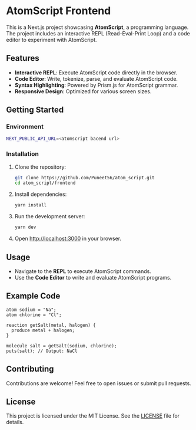 # AtomScript Frontend

This is a Next.js project showcasing **AtomScript**, a programming language. The project includes an interactive REPL (Read-Eval-Print Loop) and a code editor to experiment with AtomScript.

## Features

- **Interactive REPL**: Execute AtomScript code directly in the browser.
- **Code Editor**: Write, tokenize, parse, and evaluate AtomScript code.
- **Syntax Highlighting**: Powered by Prism.js for AtomScript grammar.
- **Responsive Design**: Optimized for various screen sizes.

## Getting Started

### Environment

```bash
NEXT_PUBLIC_API_URL=<atomscript bacend url>
```

### Installation

1. Clone the repository:
   ```bash
   git clone https://github.com/Puneet56/atom_script.git
   cd atom_script/frontend
   ```

2. Install dependencies:
   ```bash
   yarn install
   ```

3. Run the development server:
   ```bash
   yarn dev
   ```

4. Open [http://localhost:3000](http://localhost:3000) in your browser.

## Usage

- Navigate to the **REPL** to execute AtomScript commands.
- Use the **Code Editor** to write and evaluate AtomScript programs.

## Example Code

```atomscript
atom sodium = "Na";
atom chlorine = "Cl";

reaction getSalt(metal, halogen) {
  produce metal + halogen;
}

molecule salt = getSalt(sodium, chlorine);
puts(salt); // Output: NaCl
```

## Contributing

Contributions are welcome! Feel free to open issues or submit pull requests.

## License

This project is licensed under the MIT License. See the [LICENSE](LICENSE) file for details.

